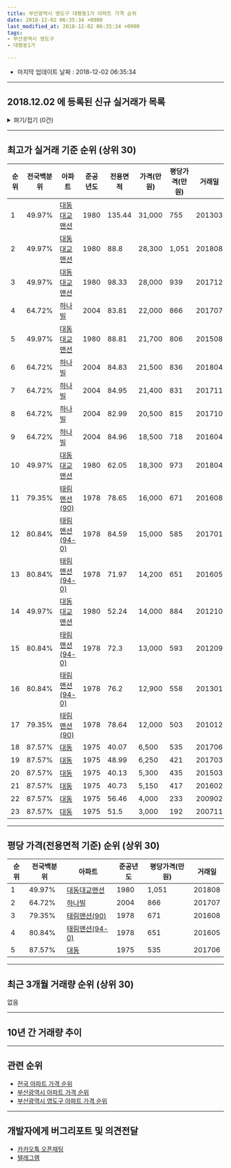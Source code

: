 ```yaml
---
title: 부산광역시 영도구 대평동1가 아파트 가격 순위
date: 2018-12-02 06:35:34 +0900
last_modified_at: 2018-12-02 06:35:34 +0900
tags:
- 부산광역시 영도구
- 대평동1가

---
```


* 마지막 업데이트 날짜 : 2018-12-02 06:35:34

---

## 2018.12.02 에 등록된 신규 실거래가 목록

<details>
<summary>펴기/접기 (0건)</summary>
<div markdown="1">

|아파트|전국백분위|준공년도|전용면적|가격(만원)|평당가격(만원)|거래일|
|---|---|---|---|---|---|---|
|없음|||||||


</div>
</details>

---

## 최고가 실거래 기준 순위 (상위 30)


|순위|전국백분위|아파트|준공년도|전용면적|가격(만원)|평당가격(만원)|거래일|
|---|---|---|---|---|---|---|---|
|1|49.97%|[대동대교맨션](https://search.naver.com/search.naver?query=%EB%B6%80%EC%82%B0%EA%B4%91%EC%97%AD%EC%8B%9C+%EC%98%81%EB%8F%84%EA%B5%AC+%EB%8C%80%ED%8F%89%EB%8F%991%EA%B0%80+%EB%8C%80%EB%8F%99%EB%8C%80%EA%B5%90%EB%A7%A8%EC%85%98)|1980|135.44|31,000|755|201303|
|2|49.97%|[대동대교맨션](https://search.naver.com/search.naver?query=%EB%B6%80%EC%82%B0%EA%B4%91%EC%97%AD%EC%8B%9C+%EC%98%81%EB%8F%84%EA%B5%AC+%EB%8C%80%ED%8F%89%EB%8F%991%EA%B0%80+%EB%8C%80%EB%8F%99%EB%8C%80%EA%B5%90%EB%A7%A8%EC%85%98)|1980|88.8|28,300|1,051|201808|
|3|49.97%|[대동대교맨션](https://search.naver.com/search.naver?query=%EB%B6%80%EC%82%B0%EA%B4%91%EC%97%AD%EC%8B%9C+%EC%98%81%EB%8F%84%EA%B5%AC+%EB%8C%80%ED%8F%89%EB%8F%991%EA%B0%80+%EB%8C%80%EB%8F%99%EB%8C%80%EA%B5%90%EB%A7%A8%EC%85%98)|1980|98.33|28,000|939|201712|
|4|64.72%|[하나빌](https://search.naver.com/search.naver?query=%EB%B6%80%EC%82%B0%EA%B4%91%EC%97%AD%EC%8B%9C+%EC%98%81%EB%8F%84%EA%B5%AC+%EB%8C%80%ED%8F%89%EB%8F%991%EA%B0%80+%ED%95%98%EB%82%98%EB%B9%8C)|2004|83.81|22,000|866|201707|
|5|49.97%|[대동대교맨션](https://search.naver.com/search.naver?query=%EB%B6%80%EC%82%B0%EA%B4%91%EC%97%AD%EC%8B%9C+%EC%98%81%EB%8F%84%EA%B5%AC+%EB%8C%80%ED%8F%89%EB%8F%991%EA%B0%80+%EB%8C%80%EB%8F%99%EB%8C%80%EA%B5%90%EB%A7%A8%EC%85%98)|1980|88.81|21,700|806|201508|
|6|64.72%|[하나빌](https://search.naver.com/search.naver?query=%EB%B6%80%EC%82%B0%EA%B4%91%EC%97%AD%EC%8B%9C+%EC%98%81%EB%8F%84%EA%B5%AC+%EB%8C%80%ED%8F%89%EB%8F%991%EA%B0%80+%ED%95%98%EB%82%98%EB%B9%8C)|2004|84.83|21,500|836|201804|
|7|64.72%|[하나빌](https://search.naver.com/search.naver?query=%EB%B6%80%EC%82%B0%EA%B4%91%EC%97%AD%EC%8B%9C+%EC%98%81%EB%8F%84%EA%B5%AC+%EB%8C%80%ED%8F%89%EB%8F%991%EA%B0%80+%ED%95%98%EB%82%98%EB%B9%8C)|2004|84.95|21,400|831|201711|
|8|64.72%|[하나빌](https://search.naver.com/search.naver?query=%EB%B6%80%EC%82%B0%EA%B4%91%EC%97%AD%EC%8B%9C+%EC%98%81%EB%8F%84%EA%B5%AC+%EB%8C%80%ED%8F%89%EB%8F%991%EA%B0%80+%ED%95%98%EB%82%98%EB%B9%8C)|2004|82.99|20,500|815|201710|
|9|64.72%|[하나빌](https://search.naver.com/search.naver?query=%EB%B6%80%EC%82%B0%EA%B4%91%EC%97%AD%EC%8B%9C+%EC%98%81%EB%8F%84%EA%B5%AC+%EB%8C%80%ED%8F%89%EB%8F%991%EA%B0%80+%ED%95%98%EB%82%98%EB%B9%8C)|2004|84.96|18,500|718|201604|
|10|49.97%|[대동대교맨션](https://search.naver.com/search.naver?query=%EB%B6%80%EC%82%B0%EA%B4%91%EC%97%AD%EC%8B%9C+%EC%98%81%EB%8F%84%EA%B5%AC+%EB%8C%80%ED%8F%89%EB%8F%991%EA%B0%80+%EB%8C%80%EB%8F%99%EB%8C%80%EA%B5%90%EB%A7%A8%EC%85%98)|1980|62.05|18,300|973|201804|
|11|79.35%|[태림맨션(90)](https://search.naver.com/search.naver?query=%EB%B6%80%EC%82%B0%EA%B4%91%EC%97%AD%EC%8B%9C+%EC%98%81%EB%8F%84%EA%B5%AC+%EB%8C%80%ED%8F%89%EB%8F%991%EA%B0%80+%ED%83%9C%EB%A6%BC%EB%A7%A8%EC%85%98%2890%29)|1978|78.65|16,000|671|201608|
|12|80.84%|[태림맨션(94-0)](https://search.naver.com/search.naver?query=%EB%B6%80%EC%82%B0%EA%B4%91%EC%97%AD%EC%8B%9C+%EC%98%81%EB%8F%84%EA%B5%AC+%EB%8C%80%ED%8F%89%EB%8F%991%EA%B0%80+%ED%83%9C%EB%A6%BC%EB%A7%A8%EC%85%98%2894-0%29)|1978|84.59|15,000|585|201701|
|13|80.84%|[태림맨션(94-0)](https://search.naver.com/search.naver?query=%EB%B6%80%EC%82%B0%EA%B4%91%EC%97%AD%EC%8B%9C+%EC%98%81%EB%8F%84%EA%B5%AC+%EB%8C%80%ED%8F%89%EB%8F%991%EA%B0%80+%ED%83%9C%EB%A6%BC%EB%A7%A8%EC%85%98%2894-0%29)|1978|71.97|14,200|651|201605|
|14|49.97%|[대동대교맨션](https://search.naver.com/search.naver?query=%EB%B6%80%EC%82%B0%EA%B4%91%EC%97%AD%EC%8B%9C+%EC%98%81%EB%8F%84%EA%B5%AC+%EB%8C%80%ED%8F%89%EB%8F%991%EA%B0%80+%EB%8C%80%EB%8F%99%EB%8C%80%EA%B5%90%EB%A7%A8%EC%85%98)|1980|52.24|14,000|884|201210|
|15|80.84%|[태림맨션(94-0)](https://search.naver.com/search.naver?query=%EB%B6%80%EC%82%B0%EA%B4%91%EC%97%AD%EC%8B%9C+%EC%98%81%EB%8F%84%EA%B5%AC+%EB%8C%80%ED%8F%89%EB%8F%991%EA%B0%80+%ED%83%9C%EB%A6%BC%EB%A7%A8%EC%85%98%2894-0%29)|1978|72.3|13,000|593|201209|
|16|80.84%|[태림맨션(94-0)](https://search.naver.com/search.naver?query=%EB%B6%80%EC%82%B0%EA%B4%91%EC%97%AD%EC%8B%9C+%EC%98%81%EB%8F%84%EA%B5%AC+%EB%8C%80%ED%8F%89%EB%8F%991%EA%B0%80+%ED%83%9C%EB%A6%BC%EB%A7%A8%EC%85%98%2894-0%29)|1978|76.2|12,900|558|201301|
|17|79.35%|[태림맨션(90)](https://search.naver.com/search.naver?query=%EB%B6%80%EC%82%B0%EA%B4%91%EC%97%AD%EC%8B%9C+%EC%98%81%EB%8F%84%EA%B5%AC+%EB%8C%80%ED%8F%89%EB%8F%991%EA%B0%80+%ED%83%9C%EB%A6%BC%EB%A7%A8%EC%85%98%2890%29)|1978|78.64|12,000|503|201012|
|18|87.57%|[대동](https://search.naver.com/search.naver?query=%EB%B6%80%EC%82%B0%EA%B4%91%EC%97%AD%EC%8B%9C+%EC%98%81%EB%8F%84%EA%B5%AC+%EB%8C%80%ED%8F%89%EB%8F%991%EA%B0%80+%EB%8C%80%EB%8F%99)|1975|40.07|6,500|535|201706|
|19|87.57%|[대동](https://search.naver.com/search.naver?query=%EB%B6%80%EC%82%B0%EA%B4%91%EC%97%AD%EC%8B%9C+%EC%98%81%EB%8F%84%EA%B5%AC+%EB%8C%80%ED%8F%89%EB%8F%991%EA%B0%80+%EB%8C%80%EB%8F%99)|1975|48.99|6,250|421|201703|
|20|87.57%|[대동](https://search.naver.com/search.naver?query=%EB%B6%80%EC%82%B0%EA%B4%91%EC%97%AD%EC%8B%9C+%EC%98%81%EB%8F%84%EA%B5%AC+%EB%8C%80%ED%8F%89%EB%8F%991%EA%B0%80+%EB%8C%80%EB%8F%99)|1975|40.13|5,300|435|201503|
|21|87.57%|[대동](https://search.naver.com/search.naver?query=%EB%B6%80%EC%82%B0%EA%B4%91%EC%97%AD%EC%8B%9C+%EC%98%81%EB%8F%84%EA%B5%AC+%EB%8C%80%ED%8F%89%EB%8F%991%EA%B0%80+%EB%8C%80%EB%8F%99)|1975|40.73|5,150|417|201602|
|22|87.57%|[대동](https://search.naver.com/search.naver?query=%EB%B6%80%EC%82%B0%EA%B4%91%EC%97%AD%EC%8B%9C+%EC%98%81%EB%8F%84%EA%B5%AC+%EB%8C%80%ED%8F%89%EB%8F%991%EA%B0%80+%EB%8C%80%EB%8F%99)|1975|56.46|4,000|233|200902|
|23|87.57%|[대동](https://search.naver.com/search.naver?query=%EB%B6%80%EC%82%B0%EA%B4%91%EC%97%AD%EC%8B%9C+%EC%98%81%EB%8F%84%EA%B5%AC+%EB%8C%80%ED%8F%89%EB%8F%991%EA%B0%80+%EB%8C%80%EB%8F%99)|1975|51.5|3,000|192|200711|


---

## 평당 가격(전용면적 기준) 순위 (상위 30)


|순위|전국백분위|아파트|준공년도|평당가격(만원)|거래일|
|---|---|---|---|---|---|
|1|49.97%|[대동대교맨션](https://search.naver.com/search.naver?query=%EB%B6%80%EC%82%B0%EA%B4%91%EC%97%AD%EC%8B%9C+%EC%98%81%EB%8F%84%EA%B5%AC+%EB%8C%80%ED%8F%89%EB%8F%991%EA%B0%80+%EB%8C%80%EB%8F%99%EB%8C%80%EA%B5%90%EB%A7%A8%EC%85%98)|1980|1,051|201808|
|2|64.72%|[하나빌](https://search.naver.com/search.naver?query=%EB%B6%80%EC%82%B0%EA%B4%91%EC%97%AD%EC%8B%9C+%EC%98%81%EB%8F%84%EA%B5%AC+%EB%8C%80%ED%8F%89%EB%8F%991%EA%B0%80+%ED%95%98%EB%82%98%EB%B9%8C)|2004|866|201707|
|3|79.35%|[태림맨션(90)](https://search.naver.com/search.naver?query=%EB%B6%80%EC%82%B0%EA%B4%91%EC%97%AD%EC%8B%9C+%EC%98%81%EB%8F%84%EA%B5%AC+%EB%8C%80%ED%8F%89%EB%8F%991%EA%B0%80+%ED%83%9C%EB%A6%BC%EB%A7%A8%EC%85%98%2890%29)|1978|671|201608|
|4|80.84%|[태림맨션(94-0)](https://search.naver.com/search.naver?query=%EB%B6%80%EC%82%B0%EA%B4%91%EC%97%AD%EC%8B%9C+%EC%98%81%EB%8F%84%EA%B5%AC+%EB%8C%80%ED%8F%89%EB%8F%991%EA%B0%80+%ED%83%9C%EB%A6%BC%EB%A7%A8%EC%85%98%2894-0%29)|1978|651|201605|
|5|87.57%|[대동](https://search.naver.com/search.naver?query=%EB%B6%80%EC%82%B0%EA%B4%91%EC%97%AD%EC%8B%9C+%EC%98%81%EB%8F%84%EA%B5%AC+%EB%8C%80%ED%8F%89%EB%8F%991%EA%B0%80+%EB%8C%80%EB%8F%99)|1975|535|201706|


---

## 최근 3개월 거래량 순위 (상위 30)

없음

---

## 10년 간 거래량 추이


<div style="width:100%;">
    <canvas id="deal_progress" height="250"></canvas>
</div>

<script>
new Chart(document.getElementById("deal_progress"), {
    type: 'line',
    data: {
        labels: ['200812','200901','200902','200903','200904','200905','200906','200907','200908','200909','200910','200911','200912','201001','201002','201003','201004','201005','201006','201007','201008','201009','201010','201011','201012','201101','201102','201103','201104','201105','201106','201107','201108','201109','201110','201111','201112','201201','201202','201203','201204','201205','201206','201207','201208','201209','201210','201211','201212','201301','201302','201303','201304','201305','201306','201307','201308','201309','201310','201311','201312','201401','201402','201403','201404','201405','201406','201407','201408','201409','201410','201411','201412','201501','201502','201503','201504','201505','201506','201507','201508','201509','201510','201511','201512','201601','201602','201603','201604','201605','201606','201607','201608','201609','201610','201611','201612','201701','201702','201703','201704','201705','201706','201707','201708','201709','201710','201711','201712','201801','201802','201803','201804','201805','201806','201807','201808','201809','201810','201811','201812'],
        datasets: [{
            label: '실거래 수',
            pointRadius: 1,
            data: [2, 0, 4, 1, 3, 2, 3, 3, 1, 1, 3, 10, 0, 0, 3, 1, 0, 1, 1, 1, 1, 1, 2, 5, 6, 5, 3, 10, 4, 3, 1, 4, 2, 1, 3, 3, 2, 0, 2, 1, 1, 3, 1, 3, 1, 1, 3, 1, 1, 6, 3, 3, 4, 1, 2, 2, 0, 2, 1, 2, 4, 1, 2, 4, 1, 3, 3, 1, 1, 6, 2, 4, 4, 4, 2, 4, 3, 3, 6, 2, 2, 3, 4, 1, 4, 0, 2, 2, 3, 10, 7, 2, 3, 1, 3, 3, 4, 4, 3, 3, 5, 4, 3, 3, 4, 6, 3, 5, 8, 2, 1, 2, 4, 1, 3, 1, 1, 0, 0, 0, 0],
            borderColor: "rgba(255, 201, 14, 1)",
            backgroundColor: "rgba(255, 201, 14, 0.5)",
            fill: true,
        }]
    },
    options: {
        responsive: true,
        title: {
            display: true,
            text: '10년간 거래량 추이'
        },
        tooltips: {
            mode: 'index',
            intersect: false,
        },
        hover: {
            mode: 'nearest',
            intersect: true
        },
        scales: {
            xAxes: [{
                display: true,
                scaleLabel: {
                    display: true,
                    labelString: '년/월'
                }
            }],
            yAxes: [{
                display: true,
                ticks: {
                    suggestedMin: 0,
                },
                scaleLabel: {
                    display: true,
                    labelString: '실거래 수'
                }
            }]
        }
    }
});

</script>


---

## 관련 순위

- [전국 아파트 가격 순위](https://inasie.github.io/apt-ranking/전국)
- [부산광역시 아파트 가격 순위](https://inasie.github.io/apt-ranking/부산광역시)
- [부산광역시 영도구 아파트 가격 순위](https://inasie.github.io/apt-ranking/부산광역시-영도구)


---

## 개발자에게 버그리포트 및 의견전달

- [카카오톡 오픈채팅](https://open.kakao.com/o/gLJUAP4)
- [텔레그램](https://t.me/inasie)

